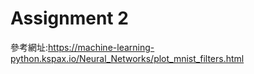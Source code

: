 # Assignment 2

參考網址:https://machine-learning-python.kspax.io/Neural_Networks/plot_mnist_filters.html
